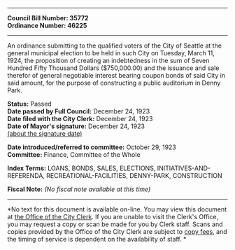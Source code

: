 * * * * *  
  
**Council Bill Number: [](#h0)[](#h2)35772**   
**Ordinance Number: 46225**  
  
* * * * *  
  
An ordinance submitting to the qualified voters of the City of Seattle at the general municipal election to be held in such City on Tuesday, March 11, 1924, the proposition of creating an indebtedness in the sum of Seven Hundred Fifty Thousand Dollars ($750,000.00) and the issuance and sale therefor of general negotiable interest bearing coupon bonds of said City in said amount, for the purpose of constructing a public auditorium in Denny Park.  
  
**Status:** Passed   
**Date passed by Full Council:** December 24, 1923   
**Date filed with the City Clerk:** December 24, 1923   
**Date of Mayor's signature:** December 24, 1923   
[(about the signature date)](/~public/approvaldate.htm)   
  
  
**Date introduced/referred to committee:** October 29, 1923   
**Committee:** Finance, Committee of the Whole   
  
**Index Terms:** LOANS, BONDS, SALES, ELECTIONS, INITIATIVES-AND-REFERENDA, RECREATIONAL-FACILITIES, DENNY-PARK, CONSTRUCTION  
  
**Fiscal Note:** *(No fiscal note available at this time)*  
  
* * * * *  
  
*No text for this document is available on-line. You may view this document at [the Office of the City Clerk](http://www.seattle.gov/leg/clerk/contactUs.htm). If you are unable to visit the Clerk's Office, you may request a copy or scan be made for you by Clerk staff. Scans and copies provided by the Office of the City Clerk are subject to [copy fees](http://clerk.seattle.gov/~public/clerkfees.htm), and the timing of service is dependent on the availability of staff. *  
  
  
